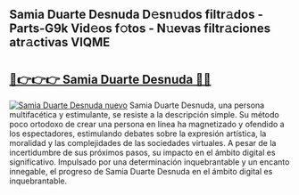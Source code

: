 ## Samia Duarte Desnuda D𝚎sn𝚞dos filtr𝚊dos - Parts-G9k Vid𝚎os f𝚘tos - N𝚞evas filtr𝚊ciones atr𝚊ctivas VlQME

# <h2><a href="http://mbb93al.tromn.icu/?c=Samia+Duarte+Desnuda">🔗👉👉👉 Samia Duarte Desnuda 🔗🔗</a></h2>

[![Samia Duarte Desnuda nuevo](https://i.imgur.com/pEAQMta.gif)](http://mbb93al.tromn.icu/?c=Samia+Duarte+Desnuda)
Samia Duarte Desnuda, una persona multifacética y estimulante, se resiste a la descripción simple. Su método poco ortodoxo de crear una persona en línea ha magnetizado y ofendido a los espectadores, estimulando debates sobre la expresión artística, la moralidad y las complejidades de las sociedades virtuales. A pesar de la incertidumbre de sus próximos pasos, su impacto en el ámbito digital es significativo. Impulsado por una determinación inquebrantable y un encanto innegable, el progreso de Samia Duarte Desnuda en el ámbito digital es inquebrantable.
